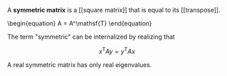 A **symmetric matrix** is a [[square matrix]] that is equal to its [[transpose]].

\begin{equation}
A = A^\mathsf{T}
\end{equation}

The term "symmetric" can be internalized by realizing that

$$
x^\mathsf{T} A y = y^\mathsf{T} A x
$$

A real symmetric matrix has only real eigenvalues.